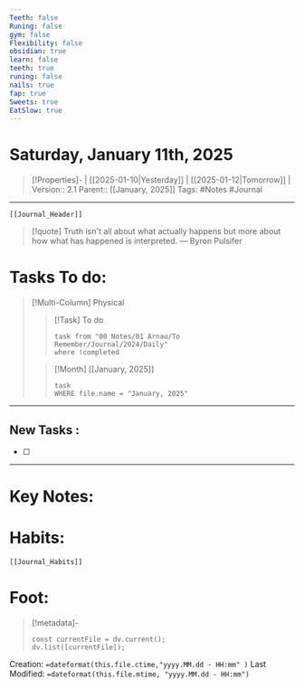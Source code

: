 ```yaml
---
Teeth: false
Runing: false
gym: false
Flexibility: false
obsidian: true
learn: false
teeth: true
runing: false
nails: true
fap: true
Sweets: true
EatSlow: true
---
```

# Saturday, January 11th, 2025
>[!Properties]- | [[2025-01-10|Yesterday]] | [[2025-01-12|Tomorrow]] | 
>Version:: 2.1
>Parent:: [[January, 2025]]
>Tags: #Notes #Journal 
***
```meta-bind-embed
[[Journal_Header]]
```
> [!quote] Truth isn't all about what actually happens but more about how what has happened is interpreted.
> — Byron Pulsifer
# Tasks To do:
>[!Multi-Column] Physical
>>[!Task] To do 
>>```dataview
>>task from "00 Notes/01 Arnau/To Remember/Journal/2024/Daily"
>>where !completed
>>```
>
>>[!Month] [[January, 2025]]
>>```dataview
>>task
>>WHERE file.name = "January, 2025"
>>```
***
## New Tasks :
- [ ]
***

# Key Notes:


# Habits:
```meta-bind-embed
[[Journal_Habits]]
```
# Foot:

>[!metadata]- 
>```dataviewjs
>const currentFile = dv.current();
>dv.list([currentFile]);
>```
Creation:          `=dateformat(this.file.ctime,"yyyy.MM.dd - HH:mm" )`
Last Modified:  `=dateformat(this.file.mtime, "yyyy.MM.dd - HH:mm")`


